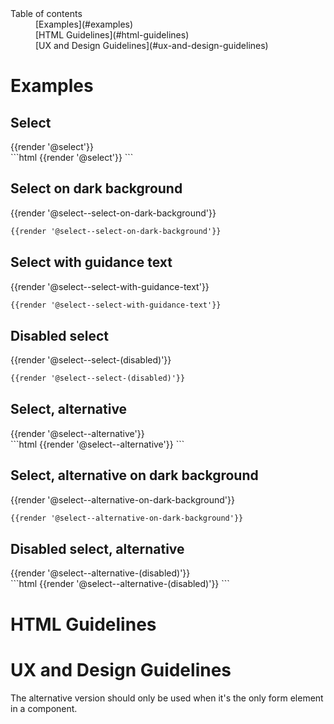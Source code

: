 <nav class="element-navigation">
  <dl class="element-navigation__list">
    <dt class="element-navigation__title">Table of contents</dt>
    <dd class="element-navigation__item">[Examples](#examples)</dd>
    <dd class="element-navigation__item">[HTML Guidelines](#html-guidelines)</dd>
    <dd class="element-navigation__item">[UX and Design Guidelines](#ux-and-design-guidelines)</dd>
  </dl>
</nav>

# Examples
## Select
<div class="element-preview">
  <div class="element-preview__inner">{{render '@select'}}</div>
</div>
```html
{{render '@select'}}
```

## Select on dark background
<div class="element-preview element-preview--dark">
  <div class="element-preview__inner">{{render '@select--select-on-dark-background'}}</div>
</div>

```html
{{render '@select--select-on-dark-background'}}
```


## Select with guidance text
<div class="element-preview">
  <div class="element-preview__inner">{{render '@select--select-with-guidance-text'}}</div>
</div>

```html
{{render '@select--select-with-guidance-text'}}
```


## Disabled select
<div class="element-preview">
  <div class="element-preview__inner">{{render '@select--select-(disabled)'}}</div>
</div>

```html
{{render '@select--select-(disabled)'}}
```

## Select, alternative
<div class="element-preview">
  <div class="element-preview__inner">{{render '@select--alternative'}}</div>
</div>
```html
{{render '@select--alternative'}}
```

## Select, alternative on dark background
<div class="element-preview element-preview--dark">
  <div class="element-preview__inner">{{render '@select--alternative-on-dark-background'}}</div>
</div>

```html
{{render '@select--alternative-on-dark-background'}}
```

## Disabled select, alternative
<div class="element-preview">
  <div class="element-preview__inner">{{render '@select--alternative-(disabled)'}}</div>
</div>
```html
{{render '@select--alternative-(disabled)'}}
```

# HTML Guidelines

# UX and Design Guidelines
The alternative version should only be used when it's the only form element in a component.

